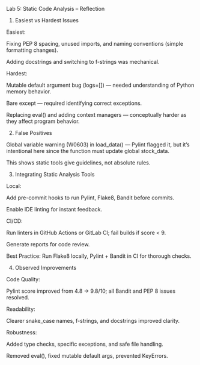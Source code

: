 Lab 5: Static Code Analysis – Reflection
1. Easiest vs Hardest Issues

Easiest:

Fixing PEP 8 spacing, unused imports, and naming conventions (simple formatting changes).

Adding docstrings and switching to f-strings was mechanical.

Hardest:

Mutable default argument bug (logs=[]) — needed understanding of Python memory behavior.

Bare except — required identifying correct exceptions.

Replacing eval() and adding context managers — conceptually harder as they affect program behavior.

2. False Positives

Global variable warning (W0603) in load_data() — Pylint flagged it, but it’s intentional here since the function must update global stock_data.

This shows static tools give guidelines, not absolute rules.

3. Integrating Static Analysis Tools

Local:

Add pre-commit hooks to run Pylint, Flake8, Bandit before commits.

Enable IDE linting for instant feedback.

CI/CD:

Run linters in GitHub Actions or GitLab CI; fail builds if score < 9.

Generate reports for code review.

Best Practice:
Run Flake8 locally, Pylint + Bandit in CI for thorough checks.

4. Observed Improvements

Code Quality:

Pylint score improved from 4.8 → 9.8/10; all Bandit and PEP 8 issues resolved.

Readability:

Clearer snake_case names, f-strings, and docstrings improved clarity.

Robustness:

Added type checks, specific exceptions, and safe file handling.

Removed eval(), fixed mutable default args, prevented KeyErrors.

